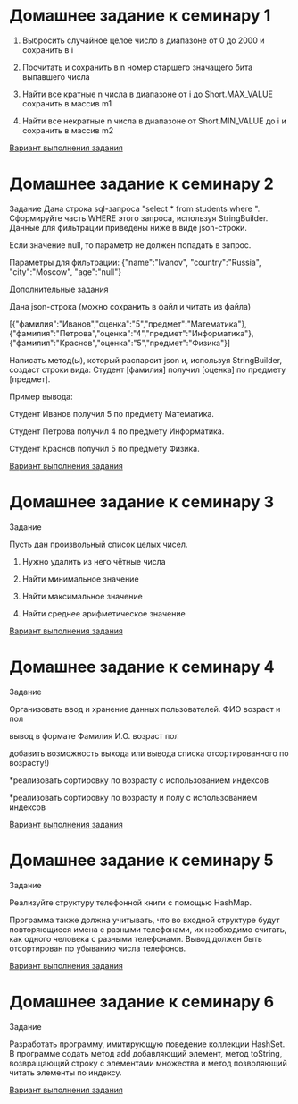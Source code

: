 # Домашнее задание к семинару 1

1. Выбросить случайное целое число в диапазоне от 0 до 2000 и сохранить в i

2. Посчитать и сохранить в n номер старшего значащего бита выпавшего числа

3. Найти все кратные n числа в диапазоне от i до Short.MAX_VALUE сохранить в массив m1

4. Найти все некратные n числа в диапазоне от Short.MIN_VALUE до i и сохранить в массив m2

[Вариант выполнения задания](https://github.com/ArtemGit007/HW.java1/blob/master/Homework1/hwork1.java)


# Домашнее задание к семинару 2

Задание
Дана строка sql-запроса "select * from students where ". Сформируйте часть WHERE этого запроса, используя StringBuilder. Данные для фильтрации приведены ниже в виде json-строки.

Если значение null, то параметр не должен попадать в запрос.

Параметры для фильтрации: {"name":"Ivanov", "country":"Russia", "city":"Moscow", "age":"null"}

Дополнительные задания

Дана json-строка (можно сохранить в файл и читать из файла)

[{"фамилия":"Иванов","оценка":"5","предмет":"Математика"},{"фамилия":"Петрова","оценка":"4","предмет":"Информатика"},{"фамилия":"Краснов","оценка":"5","предмет":"Физика"}]

Написать метод(ы), который распарсит json и, используя StringBuilder, создаст строки вида: Студент [фамилия] получил [оценка] по предмету [предмет].

Пример вывода:

Студент Иванов получил 5 по предмету Математика.

Студент Петрова получил 4 по предмету Информатика.

Студент Краснов получил 5 по предмету Физика.


[Вариант выполнения задания](https://github.com/ArtemGit007/HW.java1/blob/master/Homework2/hwork2.java)


# Домашнее задание к семинару 3

Задание

Пусть дан произвольный список целых чисел.

1) Нужно удалить из него чётные числа

2) Найти минимальное значение

3) Найти максимальное значение

4) Найти среднее арифметическое значение

[Вариант выполнения задания](https://github.com/ArtemGit007/HW.java1/tree/master/Homework3)


# Домашнее задание к семинару 4

Задание

Организовать ввод и хранение данных пользователей. ФИО возраст и пол

вывод в формате Фамилия И.О. возраст пол

добавить возможность выхода или вывода списка отсортированного по возрасту!)

*реализовать сортировку по возрасту с использованием индексов

*реализовать сортировку по возрасту и полу с использованием индексов

[Вариант выполнения задания]()


# Домашнее задание к семинару 5

Задание

Реализуйте структуру телефонной книги с помощью HashMap.

Программа также должна учитывать, что во входной структуре будут повторяющиеся имена с разными телефонами, их необходимо считать, как одного человека с разными телефонами. Вывод должен быть отсортирован по убыванию числа телефонов.

[Вариант выполнения задания](https://github.com/ArtemGit007/HW.java1/commit/df80a5d5e7ac5897793075885146697aa5aec208)


# Домашнее задание к семинару 6

Задание

Разработать программу, имитирующую поведение коллекции HashSet. В программе содать метод add добавляющий элемент, метод toString, возвращающий строку с элементами множества и метод позволяющий читать элементы по индексу. 

[Вариант выполнения задания](https://github.com/ArtemGit007/HW.java1/blob/master/Homework6/program.java)
